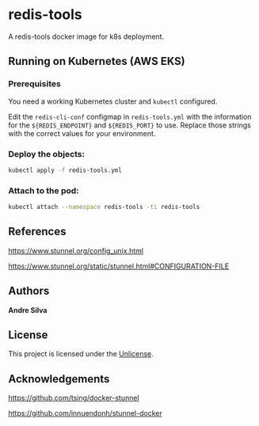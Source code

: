 # redis-tools

A redis-tools docker image for k8s deployment.

## Running on Kubernetes (AWS EKS)

### Prerequisites

You need a working Kubernetes cluster and `kubectl` configured.

Edit the `redis-cli-conf` configmap in `redis-tools.yml` with the information
for the `${REDIS_ENDPOINT}` and `${REDIS_PORT}` to use. Replace those strings
with the correct values for your environment.

### Deploy the objects:

```sh
kubectl apply -f redis-tools.yml
```

### Attach to the pod:

```sh
kubectl attach --namespace redis-tools -ti redis-tools
```

## References

<https://www.stunnel.org/config_unix.html>

<https://www.stunnel.org/static/stunnel.html#CONFIGURATION-FILE>

## Authors

**Andre Silva**

## License

This project is licensed under the [Unlicense](UNLICENSE).

## Acknowledgements

<https://github.com/tsing/docker-stunnel>

<https://github.com/innuendonh/stunnel-docker>
